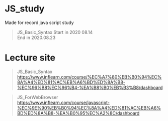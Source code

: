# JS_study
Made for record java script study

>JS_Basic_Syntax Start in 2020 08.14<br/>
>End in 2020.08.23

# Lecture site
>JS_Basic_Syntax<br/>
>https://www.inflearn.com/course/%EC%A7%80%EB%B0%94%EC%8A%A4%ED%81%AC%EB%A6%BD%ED%8A%B8-%EC%96%B8%EC%96%B4-%EA%B8%B0%EB%B3%B8/dashboard

>JS_ForWebBrowser<br/>
>https://www.inflearn.com/course/javascript-%EC%9E%90%EB%B0%94%EC%8A%A4%ED%81%AC%EB%A6%BD%ED%8A%B8-%EA%B0%95%EC%A2%8C/dashboard
